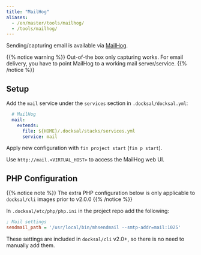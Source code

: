 ```yaml
---
title: "MailHog"
aliases:
  - /en/master/tools/mailhog/
  - /tools/mailhog/
---
```



Sending/capturing email is available via [MailHog](https://github.com/mailhog/MailHog).

{{% notice warning %}}
Out-of-the box only capturing works. For email delivery, you have to point MailHog to a working mail server/service.
{{% /notice %}}


## Setup

Add the `mail` service under the `services` section in `.docksal/docksal.yml`:

```yaml
  # MailHog
  mail:
    extends:
      file: ${HOME}/.docksal/stacks/services.yml
      service: mail
```

Apply new configuration with `fin project start` (`fin p start`).

Use `http://mail.<VIRTUAL_HOST>` to access the MailHog web UI.


## PHP Configuration

{{% notice note %}}
The extra PHP configuration below is only applicable to `docksal/cli` images prior to v2.0.0
{{% /notice %}}

In `.docksal/etc/php/php.ini` in the project repo add the following:

```ini
; Mail settings
sendmail_path = '/usr/local/bin/mhsendmail --smtp-addr=mail:1025'
```

These settings are included in `docksal/cli` v2.0+, so there is no need to manually add them.
